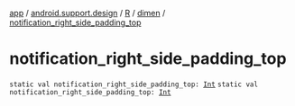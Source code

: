 [app](../../../index.md) / [android.support.design](../../index.md) / [R](../index.md) / [dimen](index.md) / [notification_right_side_padding_top](./notification_right_side_padding_top.md)

# notification_right_side_padding_top

`static val notification_right_side_padding_top: `[`Int`](https://kotlinlang.org/api/latest/jvm/stdlib/kotlin/-int/index.html)
`static val notification_right_side_padding_top: `[`Int`](https://kotlinlang.org/api/latest/jvm/stdlib/kotlin/-int/index.html)